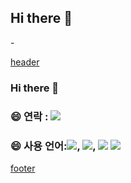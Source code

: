 ## Hi there 👋


<!--**duarkgusdlek/duarkgusdlek** is a ✨ _special_ ✨ repository because its `README.md` (this file) appears on your GitHub profile.-->

<div align="left">-

[header](https://capsule-render.vercel.app/api?type=waving&color=gradient&height=150&section=header&text=%20&fontSize=40&animation=fadeIn)

### Hi there 👋

### 😄 연락 : <a href="#"><img src="[https://img.shields.io/badge/노션-beige](https://img.shields.io/badge/%EB%85%B8%EC%85%98-beige)??style=for-the-badge&logo=Notion&logoColor=#000000"/></a>

### 😄 사용 언어:<img src="https://img.shields.io/badge/HTML5-beige??style=for-the-badge&logo=HTML5&logoColor=E34F26"/>, <img src="https://img.shields.io/badge/CSS3-beige??style=for-the-badge&logo=CSS3&logoColor=1572B6"/>, <img src="https://img.shields.io/badge/JS-beige??style=for-the-badge&logo=JavaScript&logoColor=F7DF1E"/> <img src="[https://img.shields.io/badge/피그마-violet](https://img.shields.io/badge/%ED%94%BC%EA%B7%B8%EB%A7%88-violet)??style=for-the-badge&logo=figma&logoColor=black">

[footer](https://capsule-render.vercel.app/api?type=waving&color=gradient&height=150&section=footer&text=&fontSize=40&animation=fadeIn)

</div>
